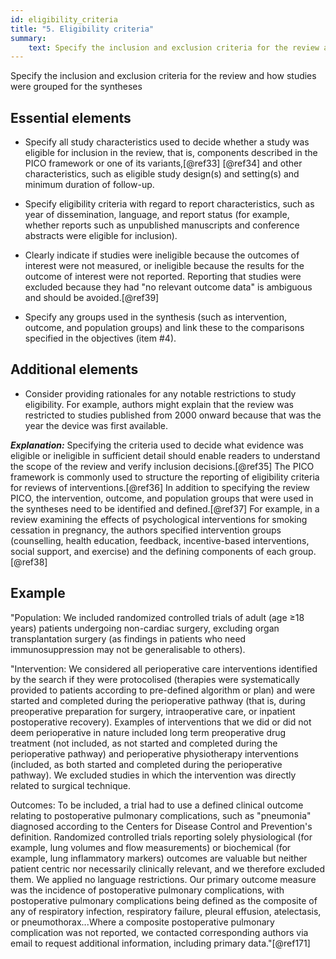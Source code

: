 ```yaml
---
id: eligibility_criteria
title: "5. Eligibility criteria"
summary: 
    text: Specify the inclusion and exclusion criteria for the review and how studies were grouped for the syntheses.
---
```


Specify the inclusion and exclusion criteria for the review and how studies were grouped for the syntheses

## Essential elements

-   Specify all study characteristics used to decide whether a study was
    eligible for inclusion in the review, that is, components described
    in the PICO framework or one of its variants,[@ref33] [@ref34] and
    other characteristics, such as eligible study design(s) and
    setting(s) and minimum duration of follow-up.

-   Specify eligibility criteria with regard to report characteristics,
    such as year of dissemination, language, and report status (for
    example, whether reports such as unpublished manuscripts and
    conference abstracts were eligible for inclusion).

-   Clearly indicate if studies were ineligible because the outcomes of
    interest were not measured, or ineligible because the results for
    the outcome of interest were not reported. Reporting that studies
    were excluded because they had "no relevant outcome data" is
    ambiguous and should be avoided.[@ref39]

-   Specify any groups used in the synthesis (such as intervention,
    outcome, and population groups) and link these to the comparisons
    specified in the objectives (item #4).

## Additional elements

-   Consider providing rationales for any notable restrictions to study
    eligibility. For example, authors might explain that the review was
    restricted to studies published from 2000 onward because that was
    the year the device was first available.

***Explanation:*** Specifying the criteria used to decide what evidence
was eligible or ineligible in sufficient detail should enable readers to
understand the scope of the review and verify inclusion
decisions.[@ref35] The PICO framework is commonly used to structure the
reporting of eligibility criteria for reviews of interventions.[@ref36]
In addition to specifying the review PICO, the intervention, outcome,
and population groups that were used in the syntheses need to be
identified and defined.[@ref37] For example, in a review examining the
effects of psychological interventions for smoking cessation in
pregnancy, the authors specified intervention groups (counselling,
health education, feedback, incentive-based interventions, social
support, and exercise) and the defining components of each
group.[@ref38]



## Example

"Population: We included randomized controlled trials of adult (age ≥18
years) patients undergoing non-cardiac surgery, excluding organ
transplantation surgery (as findings in patients who need
immunosuppression may not be generalisable to others).

"Intervention: We considered all perioperative care interventions
identified by the search if they were protocolised (therapies were
systematically provided to patients according to pre-defined algorithm
or plan) and were started and completed during the perioperative pathway
(that is, during preoperative preparation for surgery, intraoperative
care, or inpatient postoperative recovery). Examples of interventions
that we did or did not deem perioperative in nature included long term
preoperative drug treatment (not included, as not started and completed
during the perioperative pathway) and perioperative physiotherapy
interventions (included, as both started and completed during the
perioperative pathway). We excluded studies in which the intervention
was directly related to surgical technique.

Outcomes: To be included, a trial had to use a defined clinical outcome
relating to postoperative pulmonary complications, such as "pneumonia"
diagnosed according to the Centers for Disease Control and Prevention's
definition. Randomized controlled trials reporting solely physiological
(for example, lung volumes and flow measurements) or biochemical (for
example, lung inflammatory markers) outcomes are valuable but neither
patient centric nor necessarily clinically relevant, and we therefore
excluded them. We applied no language restrictions. Our primary outcome
measure was the incidence of postoperative pulmonary complications, with
postoperative pulmonary complications being defined as the composite of
any of respiratory infection, respiratory failure, pleural effusion,
atelectasis, or pneumothorax...Where a composite postoperative pulmonary
complication was not reported, we contacted corresponding authors via
email to request additional information, including primary
data."[@ref171]